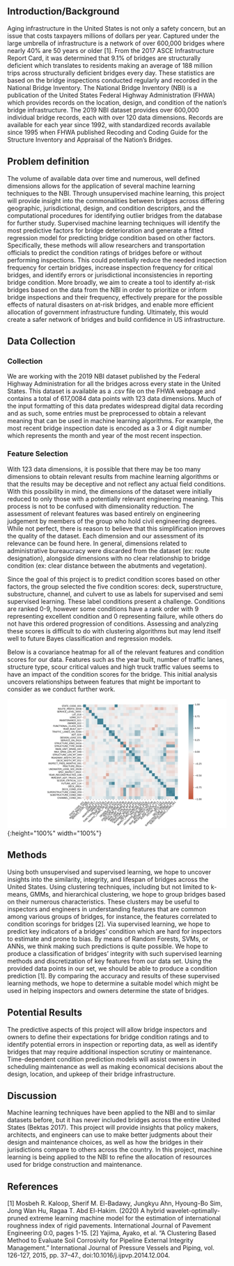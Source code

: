 ## Introduction/Background
Aging infrastructure in the United States is not only a safety concern, but an issue that costs taxpayers millions of dollars per year. Captured under the large umbrella of infrastructure is a network of over 600,000 bridges where nearly 40% are 50 years or older [1]. From the 2017 ASCE Infrastructure Report Card, it was determined that 9.1% of bridges are structurally deficient which translates to residents making an average of 188 million trips across structurally deficient bridges every day. These statistics are based on the bridge inspections conducted regularly and recorded in the National Bridge Inventory.
The National Bridge Inventory (NBI) is a publication of the United States Federal Highway Administration (FHWA) which provides records on the location, design, and condition of the nation’s bridge infrastructure. The 2019 NBI dataset provides over 600,000 individual bridge records, each with over 120 data dimensions. Records are available for each year since 1992, with standardized records available since 1995 when FHWA published Recoding and Coding Guide for the Structure Inventory and Appraisal of the Nation’s Bridges.

## Problem definition 
The volume of available data over time and numerous, well defined dimensions allows for the application of several machine learning techniques to the NBI. Through unsupervised machine learning, this project will provide insight into the commonalities between bridges across differing geographic, jurisdictional, design, and condition descriptors, and the computational procedures for identifying outlier bridges from the database for further study. Supervised machine learning techniques will identify the most predictive factors for bridge deterioration and generate a fitted regression model for predicting bridge condition based on other factors. Specifically, these methods will allow researchers and transportation officials to predict the condition ratings of bridges before or without performing inspections. This could potentially reduce the needed inspection frequency for certain bridges, increase inspection frequency for critical bridges, and identify errors or jurisdictional inconsistencies in reporting bridge condition.
More broadly, we aim to create a tool to identify at-risk bridges based on the data from the NBI in order to prioritize or inform bridge inspections and their frequency, effectively prepare for the possible effects of natural disasters on at-risk bridges, and enable more efficient allocation of government infrastructure funding. Ultimately, this would create a safer network of bridges and build confidence in US infrastructure.

## Data Collection 
### Collection 
We are working with the 2019 NBI dataset published by the Federal Highway Administration for all the bridges across every state in the United States. This dataset is available as a .csv file on the FHWA webpage and contains a total of 617,0084 data points with 123 data dimensions. Much of the input formatting of this data predates widespread digital data recording and as such, some entries must be preprocessed to obtain a relevant meaning that can be used in machine learning algorithms. For example, the most recent bridge inspection date is encoded as a 3 or 4 digit number which represents the month and year of the most recent inspection.

### Feature Selection 
With 123 data dimensions, it is possible that there may be too many dimensions to obtain relevant results from machine learning algorithms or that the results may be deceptive and not reflect any actual field conditions. With this possibility in mind, the dimensions of the dataset were initially reduced to only those with a potentially relevant engineering meaning. This process is not to be confused with dimensionality reduction. The assessment of relevant features was based entirely on engineering judgement by members of the group who hold civil engineering degrees. While not perfect, there is reason to believe that this simplification improves the quality of the dataset. Each dimension and our assessment of its relevance can be found here. In general, dimensions related to administrative bureaucracy were discarded from the dataset (ex: route designation), alongside dimensions with no clear relationship to bridge condition (ex: clear distance between the abutments and vegetation).
 
Since the goal of this project is to predict condition scores based on other factors, the group selected the five condition scores: deck, superstructure, substructure, channel, and culvert to use as labels for supervised and semi supervised learning. These label conditions present a challenge. Conditions are ranked 0-9, however some conditions have a rank order with 9 representing excellent condition and 0 representing failure, while others do not have this ordered progression of conditions. Assessing and analyzing these scores is difficult to do with clustering algorithms but may lend itself well to future Bayes classification and regression models.
 
Below is a covariance heatmap for all of the relevant features and condition scores for our data. Features such as the year built, number of traffic lanes, structure type, scour critical values and high truck traffic values seems to have an impact of the condition scores for the bridge. This initial analysis uncovers relationships between features that might be important to consider as we conduct further work. 

![covariance matrix](cov%20matrix.png){:height="100%" width="100%"}

## Methods 
Using both unsupervised and supervised learning, we hope to uncover insights into the similarity, integrity, and lifespan of bridges across the United States. Using clustering techniques, including but not limited to k-means, GMMs, and hierarchical clustering, we hope to group bridges based on their numerous characteristics. These clusters may be useful to inspectors and engineers in understanding features that are common among various groups of bridges, for instance, the features correlated to condition scorings for bridges [2]. Via supervised learning, we hope to predict key indicators of a bridges’ condition which are hard for inspectors to estimate and prone to bias. By means of Random Forests, SVMs, or ANNs, we think making such predictions is quite possible. We hope to produce a classification of bridges’ integrity with such supervised learning methods and discretization of key features from our data set. Using the provided data points in our set, we should be able to produce a condition prediction [1]. By comparing the accuracy and results of these supervised learning methods, we hope to determine a suitable model which might be used in helping inspectors and owners determine the state of bridges. 


## Potential Results 
The predictive aspects of this project will allow bridge inspectors and owners to define their expectations for bridge condition ratings and to identify potential errors in inspection or reporting data, as well as identify bridges that may require additional inspection scrutiny or maintenance. Time-dependent condition prediction models will assist owners in scheduling maintenance as well as making economical decisions about the design, location, and upkeep of their bridge infrastructure. 

## Discussion
Machine learning techniques have been applied to the NBI and to similar datasets before, but it has never included bridges across the entire United States (Bektas 2017). This project will provide insights that policy makers, architects, and engineers can use to make better judgments about their design and maintenance choices, as well as how the bridges in their jurisdictions compare to others across the country. In this project, machine learning is being applied to the NBI to refine the allocation of resources used for bridge construction and maintenance.


## References 
[1] Mosbeh R. Kaloop, Sherif M. El-Badawy, Jungkyu Ahn, Hyoung-Bo Sim, Jong Wan Hu, Ragaa T. Abd El-Hakim. (2020) A hybrid wavelet-optimally-pruned extreme learning machine model for the estimation of international roughness index of rigid pavements. International Journal of Pavement Engineering 0:0, pages 1-15. 
[2] Yajima, Ayako, et al. “A Clustering Based Method to Evaluate Soil Corrosivity for Pipeline External Integrity Management.” International Journal of Pressure Vessels and Piping, vol. 126-127, 2015, pp. 37–47., doi:10.1016/j.ijpvp.2014.12.004. 
